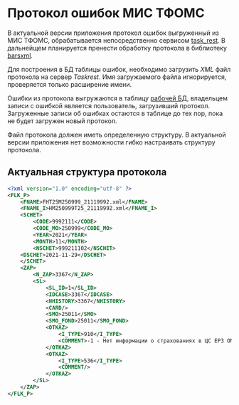 # Протокол ошибок МИС ТФОМС

В актуальной версии приложения протокол ошибок выгруженный из МИС ТФОМС, обрабатывается
непосредственно сервисом [task_rest](./task_rest.md). В дальнейщем планируется пренести
обработку протокола в библиотеку [barsxml](barsxml.md).

Для построения в БД таблицы ошибок, необходимо загрузить _XML_ файл протокола
на сервер _Taskrest_. Имя загружаемого файла игнорируется, проверяется только расширение
имени.

Ошибки из протокола выгружаются в таблицу [рабочей БД](./workdb.md), владельцем записи
с ошибкой является пользователь, загрузивший протокол. Загруженные записи об ошибках
остаются в таблице до тех пор, пока не будет загружен новый протокол.

Файл протокола должен иметь определенную структуру. В актуальной версии приложения нет
возможности гибко настраивать структуру протокола.

## Актуальная структура протокола

```xml
<?xml version="1.0" encoding="utf-8" ?>
<FLK_P>
    <FNAME>FHТ25М250999_21119992.xml</FNAME>
    <FNAME_I>HM250999T25_21119992.xml</FNAME_I>
    <SCHET>
        <CODE>9992111</CODE>
        <CODE_MO>250999</CODE_MO>
        <YEAR>2021</YEAR>
        <MONTH>11</MONTH>
        <NSCHET>999211102</NSCHET>
    <DSCHET>2021-11-29</DSCHET>
    </SCHET>
    <ZAP>
        <N_ZAP>3367</N_ZAP>
        <SL>
            <SL_ID>1</SL_ID>
            <IDCASE>3367</IDCASE>
            <NHISTORY>3367</NHISTORY>
            <CARD/>
            <SMO>25011</SMO>
            <SMO_FOND>25011</SMO_FOND>
            <OTKAZ>
                <I_TYPE>910</I_TYPE>
                <COMMENT>-1 - Нет информации о страхованиях в ЦС ЕРЗ ОМС!</COMMENT>
            </OTKAZ>
            <OTKAZ>
                <I_TYPE>536</I_TYPE>
                <COMMENT/>
            </OTKAZ>
        </SL>
    </ZAP>
</FLK_P>
```
